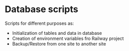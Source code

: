 # Database scripts
Scripts for different purposes as:
- Initialization of tables and data in database
- Creation of environment variables fro Railway project
- Backup/Restore from one site to another site
